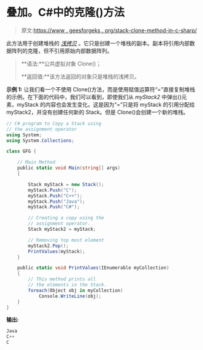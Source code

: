 # 叠加。C#中的克隆()方法

> 原文:[https://www . geesforgeks . org/stack-clone-method-in-c-sharp/](https://www.geeksforgeeks.org/stack-clone-method-in-c-sharp/)

此方法用于创建堆栈的 *[浅拷贝](https://www.geeksforgeeks.org/shallow-copy-and-deep-copy-in-c-sharp/)* 。它只是创建一个堆栈的副本。副本将引用内部数据阵列的克隆，但不引用原始内部数据阵列。

> **语法:**公共虚拟对象 Clone()；
> 
> **返回值:**该方法返回的对象只是堆栈的浅拷贝。

**示例 1:** 让我们看一个不使用 Clone()方法，而是使用赋值运算符“=”直接复制堆栈的示例。在下面的代码中，我们可以看到，即使我们从 *myStack2* 中弹出()元素，myStack 的内容也会发生变化。这是因为“=”只是将 myStack 的引用分配给 myStack2，并没有创建任何新的 Stack。但是 Clone()会创建一个新的堆栈。

```cs
// C# program to Copy a Stack using 
// the assignment operator
using System;
using System.Collections;

class GFG {

    // Main Method
    public static void Main(string[] args)
    {

        Stack myStack = new Stack();
        myStack.Push("C");
        myStack.Push("C++");
        myStack.Push("Java");
        myStack.Push("C#");

        // Creating a copy using the
        // assignment operator.
        Stack myStack2 = myStack; 

        // Removing top most element
        myStack2.Pop(); 
        PrintValues(myStack);
    }

    public static void PrintValues(IEnumerable myCollection)
    {
        // This method prints all
        // the elements in the Stack.
        foreach(Object obj in myCollection)
            Console.WriteLine(obj);
    }
}
```

**输出:**

```cs
Java
C++
C

```